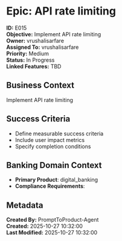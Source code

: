 # Epic: API rate limiting

**ID:** E015  
**Objective:** Implement API rate limiting  
**Owner:** vrushalisarfare  
**Assigned To:** vrushalisarfare  
**Priority:** Medium  
**Status:** In Progress  
**Linked Features:** TBD  

## Business Context
Implement API rate limiting

## Success Criteria
- Define measurable success criteria
- Include user impact metrics
- Specify completion conditions

## Banking Domain Context
- **Primary Product**: digital_banking
- **Compliance Requirements**: 

## Metadata
**Created By:** PromptToProduct-Agent  
**Created:** 2025-10-27 10:32:00  
**Last Modified:** 2025-10-27 10:32:00  

